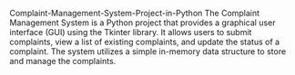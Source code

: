 Complaint-Management-System-Project-in-Python
The Complaint Management System is a Python project that provides a graphical user interface (GUI) using the Tkinter library. It allows users to submit complaints, view a list of existing complaints, and update the status of a complaint. The system utilizes a simple in-memory data structure to store and manage the complaints. 

